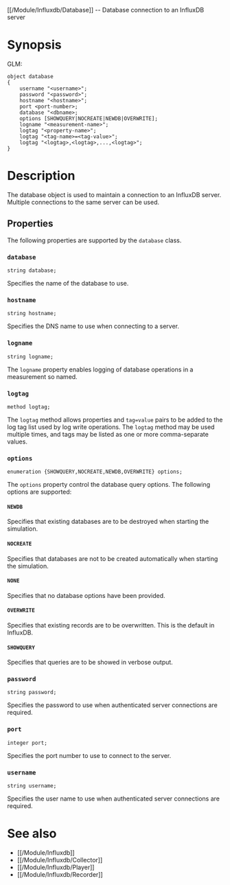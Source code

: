[[/Module/Influxdb/Database]] -- Database connection to an InfluxDB server

# Synopsis

GLM:

~~~
object database
{
	username "<username>";
    password "<password>";
    hostname "<hostname>";
    port <port-number>;
    database "<dbname>;
    options [SHOWQUERY|NOCREATE|NEWDB|OVERWRITE];
    logname "<measurement-name>";
    logtag "<property-name>";
    logtag "<tag-name>=<tag-value>";
    logtag "<logtag>,<logtag>,...,<logtag>";
}
~~~

# Description

The database object is used to maintain a connection to an InfluxDB server. Multiple connections to the same server can be used.

## Properties

The following properties are supported by the `database` class.

### `database`

~~~
string database;
~~~

Specifies the name of the database to use.

### `hostname`

~~~
string hostname;
~~~

Specifies the DNS name to use when connecting to a server.

### `logname`

~~~
string logname;
~~~

The `logname` property enables logging of database operations in a measurement so named.

### `logtag`

~~~
method logtag;
~~~

The `logtag` method allows properties and `tag=value` pairs to be added to the log tag list used by log write operations.  The `logtag` method may be used multiple times, and tags may be listed as one or more comma-separate values.

### `options`

~~~
enumeration {SHOWQUERY,NOCREATE,NEWDB,OVERWRITE} options;
~~~

The `options` property control the database query options.  The following options are supported:

#### `NEWDB`

Specifies that existing databases are to be destroyed when starting the simulation.

#### `NOCREATE`

Specifies that databases are not to be created automatically when starting the simulation.

#### `NONE`

Specifies that no database options have been provided.

#### `OVERWRITE`

Specifies that existing records are to be overwritten. This is the default in InfluxDB.

#### `SHOWQUERY`

Specifies that queries are to be showed in verbose output.

### `password`

~~~
string password;
~~~

Specifies the password to use when authenticated server connections are required.

### `port`

~~~
integer port;
~~~

Specifies the port number to use to connect to the server.

### `username`

~~~
string username;
~~~

Specifies the user name to use when authenticated server connections are required.

# See also

* [[/Module/Influxdb]]
* [[/Module/Influxdb/Collector]]
* [[/Module/Influxdb/Player]]
* [[/Module/Influxdb/Recorder]]
